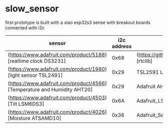 # slow_sensor




first prototype is built with a xiao esp32s3 sense with breakout boards connected with i2c


| sensor | i2c address | library |
| ------ | ----------- | ------- |
| (https://www.adafruit.com/product/5188)[realtime clock DS3231] | 0x68 | (https://github.com/adafruit/RTClib)[rtclib] |
| (https://www.adafruit.com/product/1980)[light sensor TSL2491] | 0x29 | TSL2591 Library |
| (https://www.adafruit.com/product/4566)[Temperature and Humidity AHT20] | 0x29 | Adafruit AHTX0 |
| (https://www.adafruit.com/product/4503)[Tilt LSM6DS3] | 0x6A | Adafruit_LSM6DS |
| (https://www.adafruit.com/product/4026)[Moisture ATSAMD10] |  0x36 | Adafruit_Seesaw |

